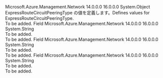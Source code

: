 <Type Name="ExpressRouteCircuitPeeringType" FullName="Microsoft.Azure.Management.Network.Models.ExpressRouteCircuitPeeringType">
  <TypeSignature Language="C#" Value="public static class ExpressRouteCircuitPeeringType" />
  <TypeSignature Language="ILAsm" Value=".class public auto ansi abstract sealed beforefieldinit ExpressRouteCircuitPeeringType extends System.Object" />
  <TypeSignature Language="DocId" Value="T:Microsoft.Azure.Management.Network.Models.ExpressRouteCircuitPeeringType" />
  <TypeSignature Language="VB.NET" Value="Public Class ExpressRouteCircuitPeeringType" />
  <TypeSignature Language="F#" Value="type ExpressRouteCircuitPeeringType = class" />
  <AssemblyInfo>
    <AssemblyName>Microsoft.Azure.Management.Network</AssemblyName>
    <AssemblyVersion>14.0.0.0</AssemblyVersion>
    <AssemblyVersion>16.0.0.0</AssemblyVersion>
  </AssemblyInfo>
  <Base>
    <BaseTypeName>System.Object</BaseTypeName>
  </Base>
  <Interfaces />
  <Docs>
    <summary>
            <span data-ttu-id="23146-101">ExpressRouteCircuitPeeringType の値を定義します。</span><span class="sxs-lookup"><span data-stu-id="23146-101">Defines values for ExpressRouteCircuitPeeringType.</span></span>
            </summary>
    <remarks>To be added.</remarks>
  </Docs>
  <Members>
    <Member MemberName="AzurePrivatePeering">
      <MemberSignature Language="C#" Value="public const string AzurePrivatePeering;" />
      <MemberSignature Language="ILAsm" Value=".field public static literal string AzurePrivatePeering" />
      <MemberSignature Language="DocId" Value="F:Microsoft.Azure.Management.Network.Models.ExpressRouteCircuitPeeringType.AzurePrivatePeering" />
      <MemberSignature Language="VB.NET" Value="Public Const AzurePrivatePeering As String " />
      <MemberSignature Language="F#" Value="val mutable AzurePrivatePeering : string" Usage="Microsoft.Azure.Management.Network.Models.ExpressRouteCircuitPeeringType.AzurePrivatePeering" />
      <MemberType>Field</MemberType>
      <AssemblyInfo>
        <AssemblyName>Microsoft.Azure.Management.Network</AssemblyName>
        <AssemblyVersion>14.0.0.0</AssemblyVersion>
        <AssemblyVersion>16.0.0.0</AssemblyVersion>
      </AssemblyInfo>
      <ReturnValue>
        <ReturnType>System.String</ReturnType>
      </ReturnValue>
      <Docs>
        <summary>To be added.</summary>
        <remarks>To be added.</remarks>
      </Docs>
    </Member>
    <Member MemberName="AzurePublicPeering">
      <MemberSignature Language="C#" Value="public const string AzurePublicPeering;" />
      <MemberSignature Language="ILAsm" Value=".field public static literal string AzurePublicPeering" />
      <MemberSignature Language="DocId" Value="F:Microsoft.Azure.Management.Network.Models.ExpressRouteCircuitPeeringType.AzurePublicPeering" />
      <MemberSignature Language="VB.NET" Value="Public Const AzurePublicPeering As String " />
      <MemberSignature Language="F#" Value="val mutable AzurePublicPeering : string" Usage="Microsoft.Azure.Management.Network.Models.ExpressRouteCircuitPeeringType.AzurePublicPeering" />
      <MemberType>Field</MemberType>
      <AssemblyInfo>
        <AssemblyName>Microsoft.Azure.Management.Network</AssemblyName>
        <AssemblyVersion>14.0.0.0</AssemblyVersion>
        <AssemblyVersion>16.0.0.0</AssemblyVersion>
      </AssemblyInfo>
      <ReturnValue>
        <ReturnType>System.String</ReturnType>
      </ReturnValue>
      <Docs>
        <summary>To be added.</summary>
        <remarks>To be added.</remarks>
      </Docs>
    </Member>
    <Member MemberName="MicrosoftPeering">
      <MemberSignature Language="C#" Value="public const string MicrosoftPeering;" />
      <MemberSignature Language="ILAsm" Value=".field public static literal string MicrosoftPeering" />
      <MemberSignature Language="DocId" Value="F:Microsoft.Azure.Management.Network.Models.ExpressRouteCircuitPeeringType.MicrosoftPeering" />
      <MemberSignature Language="VB.NET" Value="Public Const MicrosoftPeering As String " />
      <MemberSignature Language="F#" Value="val mutable MicrosoftPeering : string" Usage="Microsoft.Azure.Management.Network.Models.ExpressRouteCircuitPeeringType.MicrosoftPeering" />
      <MemberType>Field</MemberType>
      <AssemblyInfo>
        <AssemblyName>Microsoft.Azure.Management.Network</AssemblyName>
        <AssemblyVersion>14.0.0.0</AssemblyVersion>
        <AssemblyVersion>16.0.0.0</AssemblyVersion>
      </AssemblyInfo>
      <ReturnValue>
        <ReturnType>System.String</ReturnType>
      </ReturnValue>
      <Docs>
        <summary>To be added.</summary>
        <remarks>To be added.</remarks>
      </Docs>
    </Member>
  </Members>
</Type>
